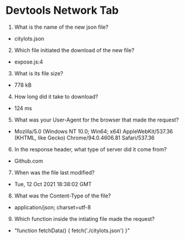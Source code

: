 # Devtools Network Tab

1. What is the name of the new json file? 
- citylots.json
2. Which file initiated the download of the new file? 
- expose.js:4
3. What is its file size?
- 778 kB
4. How long did it take to download?
- 124 ms
5. What was your User-Agent for the browser that made the request?
- Mozilla/5.0 (Windows NT 10.0; Win64; x64) AppleWebKit/537.36 (KHTML, like Gecko) Chrome/94.0.4606.81 Safari/537.36
6. In the response header, what type of server did it come from?
- Github.com
7. When was the file last modified? 
- Tue, 12 Oct 2021 18:38:02 GMT
8. What was the Content-Type of the file?
- application/json; charset=utf-8
9. Which function inside the intiating file made the request?
- "function fetchData() {
  fetch('./citylots.json')
  }"
